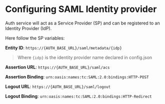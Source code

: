 # Configuring SAML Identity provider

Auth service will act as a Service Provider (SP) and can be registered to an Identity Provider (IdP).

Here follow the SP variables:

**Entity ID**: `https://{AUTH_BASE_URL}/saml/metadata/{idp}`

> Where `{idp}` is the identity provider name declared in config.json

**Assertion URL**: `https://{AUTH_BASE_URL}/saml/acs`

**Assertion Binding**: `urn:oasis:names:tc:SAML:2.0:bindings:HTTP-POST`

**Logout URL**: `https://{AUTH_BASE_URL}/saml/logout`

**Logout Binding**: `urn:oasis:names:tc:SAML:2.0:bindings:HTTP-Redirect`
